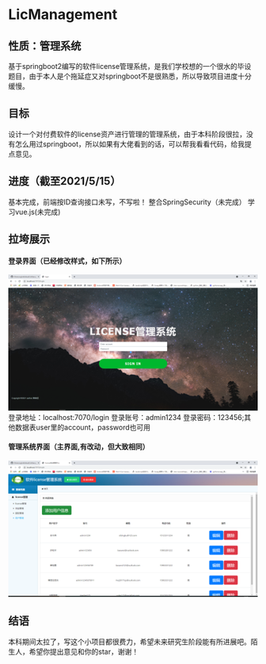 # LicManagement
## 性质：管理系统
基于springboot2编写的软件license管理系统，是我们学校想的一个很水的毕设题目，由于本人是个拖延症又对springboot不是很熟悉，所以导致项目进度十分缓慢。
## 目标
设计一个对付费软件的license资产进行管理的管理系统，由于本科阶段很拉，没有怎么用过springboot，所以如果有大佬看到的话，可以帮我看看代码，给我提点意见。
## 进度（截至2021/5/15）
基本完成，前端按ID查询接口未写，不写啦！
整合SpringSecurity（未完成）
学习vue.js(未完成)
## 拉垮展示
#### 登录界面（已经修改样式，如下所示）
![Image text](./img/login.png)
登录地址：localhost:7070/login
登录账号：admin1234
登录密码：123456;其他数据表user里的account，password也可用
#### 管理系统界面（主界面,有改动，但大致相同）
![Image text](./img/user.png)
## 结语
本科期间太拉了，写这个小项目都很费力，希望未来研究生阶段能有所进展吧。陌生人，希望你提出意见和你的star，谢谢！
